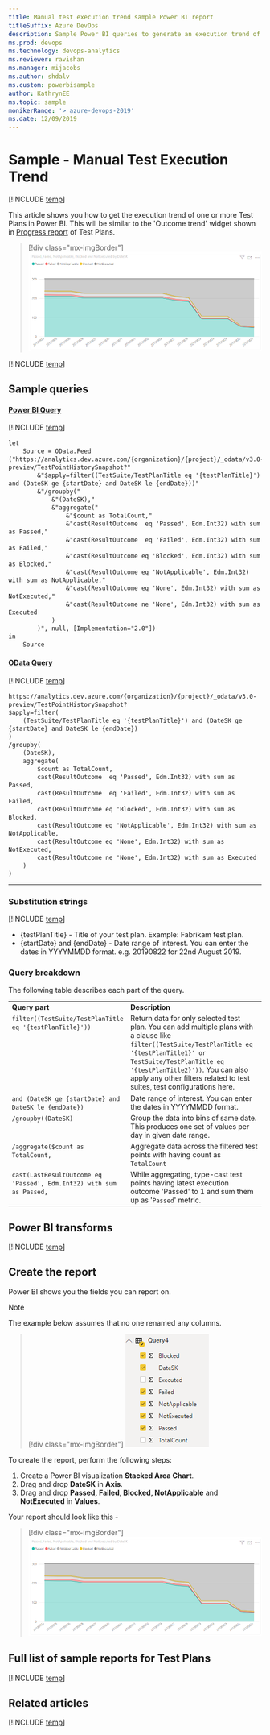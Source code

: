 ```yaml
---
title: Manual test execution trend sample Power BI report 
titleSuffix: Azure DevOps
description: Sample Power BI queries to generate an execution trend of manual tests
ms.prod: devops
ms.technology: devops-analytics
ms.reviewer: ravishan
ms.manager: mijacobs
ms.author: shdalv
ms.custom: powerbisample
author: KathrynEE
ms.topic: sample
monikerRange: '> azure-devops-2019'
ms.date: 12/09/2019
---
```


# Sample - Manual Test Execution Trend

[!INCLUDE [temp](../_shared/version-azure-devops-cloud.md)]

This article shows you how to get the execution trend of one or more Test Plans in Power BI. This will be similar to the 'Outcome trend' widget shown in [Progress report](../../test/track-test-status.md) of Test Plans.
 
> [!div class="mx-imgBorder"] 
> ![Sample - Execution Trend - Report](_img/odatapowerbi-executiontrend.png)

[!INCLUDE [temp](_shared/sample-required-reading.md)]


## Sample queries

#### [Power BI Query](#tab/powerbi/)

[!INCLUDE [temp](_shared/sample-powerbi-query.md)]

```
let 
    Source = OData.Feed ("https://analytics.dev.azure.com/{organization}/{project}/_odata/v3.0-preview/TestPointHistorySnapshot?" 
        &"$apply=filter((TestSuite/TestPlanTitle eq '{testPlanTitle}') and (DateSK ge {startDate} and DateSK le {endDate}))" 
        &"/groupby(" 
            &"(DateSK)," 
            &"aggregate(" 
                &"$count as TotalCount," 
                &"cast(ResultOutcome  eq 'Passed', Edm.Int32) with sum as Passed," 
                &"cast(ResultOutcome  eq 'Failed', Edm.Int32) with sum as Failed," 
                &"cast(ResultOutcome eq 'Blocked', Edm.Int32) with sum as Blocked," 
                &"cast(ResultOutcome eq 'NotApplicable', Edm.Int32) with sum as NotApplicable," 
                &"cast(ResultOutcome eq 'None', Edm.Int32) with sum as NotExecuted," 
                &"cast(ResultOutcome ne 'None', Edm.Int32) with sum as Executed 
            ) 
        )", null, [Implementation="2.0"]) 
in 
    Source 
```

#### [OData Query](#tab/odata/)

[!INCLUDE [temp](_shared/sample-odata-query.md)]

```
https://analytics.dev.azure.com/{organization}/{project}/_odata/v3.0-preview/TestPointHistorySnapshot? 
$apply=filter( 
    (TestSuite/TestPlanTitle eq '{testPlanTitle}') and (DateSK ge {startDate} and DateSK le {endDate}) 
)
/groupby( 
    (DateSK),  
    aggregate( 
        $count as TotalCount, 
        cast(ResultOutcome  eq 'Passed', Edm.Int32) with sum as Passed, 
        cast(ResultOutcome  eq 'Failed', Edm.Int32) with sum as Failed, 
        cast(ResultOutcome eq 'Blocked', Edm.Int32) with sum as Blocked, 
        cast(ResultOutcome eq 'NotApplicable', Edm.Int32) with sum as NotApplicable, 
        cast(ResultOutcome eq 'None', Edm.Int32) with sum as NotExecuted,  
        cast(ResultOutcome ne 'None', Edm.Int32) with sum as Executed 
    ) 
)
```

***

### Substitution strings

[!INCLUDE [temp](_shared/sample-query-substitutions.md)]
- {testPlanTitle} - Title of your test plan. Example: Fabrikam test plan.
- {startDate} and {endDate} - Date range of interest. You can enter the dates in YYYYMMDD format. e.g. 20190822 for 22nd August 2019.


### Query breakdown

The following table describes each part of the query.


<table width="90%">
<tbody valign="top">
<tr><td width="25%"><b>Query part</b></td><td><b>Description</b></td><tr>
<tr><td><code>filter((TestSuite/TestPlanTitle eq '{testPlanTitle}'))</code></td><td>Return data for only selected test plan. You can add multiple plans with a clause like <code>filter((TestSuite/TestPlanTitle eq '{testPlanTitle1}' or TestSuite/TestPlanTitle eq '{testPlanTitle2}'))</code>. You can also apply any other filters related to test suites, test configurations here.</td><tr>
<tr><td><code>and (DateSK ge {startDate} and DateSK le {endDate})</code></td><td>Date range of interest. You can enter the dates in YYYYMMDD format.</td><tr>
<tr><td><code>/groupby((DateSK)</code></td><td>Group the data into bins of same date. This produces one set of values per day in given date range.</td><tr>
<tr><td><code>/aggregate($count as TotalCount,</code></td><td>Aggregate data across the filtered test points with having count as <code>TotalCount</code></td><tr>
<tr><td><code>cast(LastResultOutcome eq 'Passed', Edm.Int32) with sum as Passed,</code></td><td>While aggregating, type-cast test points having latest execution outcome 'Passed' to 1 and sum them up as '<code>Passed</code>' metric.</td><tr>
</tbody>
</table>


## Power BI transforms

[!INCLUDE [temp](_shared/sample-testplans-finish-query.md)]


## Create the report

Power BI shows you the fields you can report on. 

> [!NOTE]   
> The example below assumes that no one renamed any columns. 


> [!div class="mx-imgBorder"] 
> ![Sample - Execution Trend - Fields](_img/odatapowerbi-executiontrend-fields.png)

To create the report, perform the following steps:

1. Create a Power BI visualization **Stacked Area Chart**.
1. Drag and drop **DateSK** in **Axis**.
1. Drag and drop **Passed, Failed, Blocked, NotApplicable** and **NotExecuted** in **Values**.

Your report should look like this -

> [!div class="mx-imgBorder"] 
> ![Sample - Execution Trend - Report](_img/odatapowerbi-executiontrend.png)

## Full list of sample reports for Test Plans

[!INCLUDE [temp](_shared/sample-fulllist-testplans.md)]

## Related articles

[!INCLUDE [temp](_shared/sample-relatedarticles.md)]
